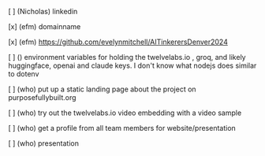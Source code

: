 [ ] (Nicholas) linkedin 

[x] (efm) domainname

[x] (efm) https://github.com/evelynmitchell/AITinkerersDenver2024

[ ] () environment variables for holding the twelvelabs.io , groq, and likely huggingface, openai and claude keys. I don't know what nodejs does similar to dotenv

[ ] (who) put up a static landing page about the project on purposefullybuilt.org

[ ] (who) try out the twelvelabs.io video embedding with a video sample

[ ] (who) get a profile from all team members for website/presentation

[ ] (who) presentation
